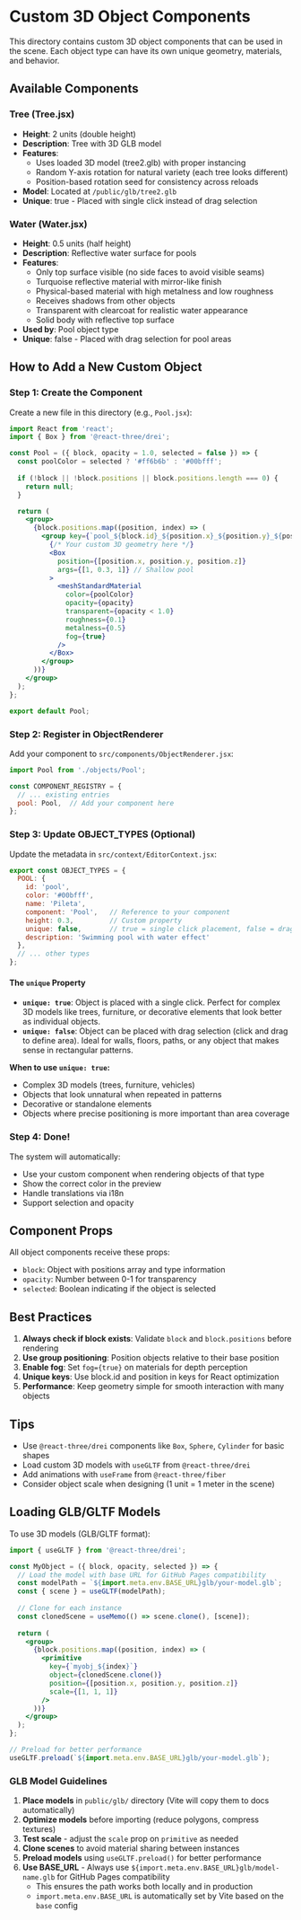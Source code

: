 # Custom 3D Object Components

This directory contains custom 3D object components that can be used in the scene. Each object type can have its own unique geometry, materials, and behavior.

## Available Components

### Tree (Tree.jsx)
- **Height**: 2 units (double height)
- **Description**: Tree with 3D GLB model
- **Features**: 
  - Uses loaded 3D model (tree2.glb) with proper instancing
  - Random Y-axis rotation for natural variety (each tree looks different)
  - Position-based rotation seed for consistency across reloads
- **Model**: Located at `/public/glb/tree2.glb`
- **Unique**: true - Placed with single click instead of drag selection

### Water (Water.jsx)
- **Height**: 0.5 units (half height)
- **Description**: Reflective water surface for pools
- **Features**: 
  - Only top surface visible (no side faces to avoid visible seams)
  - Turquoise reflective material with mirror-like finish
  - Physical-based material with high metalness and low roughness
  - Receives shadows from other objects
  - Transparent with clearcoat for realistic water appearance
  - Solid body with reflective top surface
- **Used by**: Pool object type
- **Unique**: false - Placed with drag selection for pool areas

## How to Add a New Custom Object

### Step 1: Create the Component

Create a new file in this directory (e.g., `Pool.jsx`):

```jsx
import React from 'react';
import { Box } from '@react-three/drei';

const Pool = ({ block, opacity = 1.0, selected = false }) => {
  const poolColor = selected ? '#ff6b6b' : '#00bfff';
  
  if (!block || !block.positions || block.positions.length === 0) {
    return null;
  }

  return (
    <group>
      {block.positions.map((position, index) => (
        <group key={`pool_${block.id}_${position.x}_${position.y}_${position.z}_${index}`}>
          {/* Your custom 3D geometry here */}
          <Box 
            position={[position.x, position.y, position.z]}
            args={[1, 0.3, 1]} // Shallow pool
          >
            <meshStandardMaterial 
              color={poolColor}
              opacity={opacity}
              transparent={opacity < 1.0}
              roughness={0.1}
              metalness={0.5}
              fog={true}
            />
          </Box>
        </group>
      ))}
    </group>
  );
};

export default Pool;
```

### Step 2: Register in ObjectRenderer

Add your component to `src/components/ObjectRenderer.jsx`:

```jsx
import Pool from './objects/Pool';

const COMPONENT_REGISTRY = {
  // ... existing entries
  pool: Pool,  // Add your component here
};
```

### Step 3: Update OBJECT_TYPES (Optional)

Update the metadata in `src/context/EditorContext.jsx`:

```jsx
export const OBJECT_TYPES = {
  POOL: {
    id: 'pool',
    color: '#00bfff',
    name: 'Pileta',
    component: 'Pool',   // Reference to your component
    height: 0.3,         // Custom property
    unique: false,       // true = single click placement, false = drag selection
    description: 'Swimming pool with water effect'
  },
  // ... other types
};
```

#### The `unique` Property

- **`unique: true`**: Object is placed with a single click. Perfect for complex 3D models like trees, furniture, or decorative elements that look better as individual objects.
- **`unique: false`**: Object can be placed with drag selection (click and drag to define area). Ideal for walls, floors, paths, or any object that makes sense in rectangular patterns.

**When to use `unique: true`:**
- Complex 3D models (trees, furniture, vehicles)
- Objects that look unnatural when repeated in patterns
- Decorative or standalone elements
- Objects where precise positioning is more important than area coverage

### Step 4: Done!

The system will automatically:
- Use your custom component when rendering objects of that type
- Show the correct color in the preview
- Handle translations via i18n
- Support selection and opacity

## Component Props

All object components receive these props:

- `block`: Object with positions array and type information
- `opacity`: Number between 0-1 for transparency
- `selected`: Boolean indicating if the object is selected

## Best Practices

1. **Always check if block exists**: Validate `block` and `block.positions` before rendering
2. **Use group positioning**: Position objects relative to their base position
3. **Enable fog**: Set `fog={true}` on materials for depth perception
4. **Unique keys**: Use block.id and position in keys for React optimization
5. **Performance**: Keep geometry simple for smooth interaction with many objects

## Tips

- Use `@react-three/drei` components like `Box`, `Sphere`, `Cylinder` for basic shapes
- Load custom 3D models with `useGLTF` from `@react-three/drei`
- Add animations with `useFrame` from `@react-three/fiber`
- Consider object scale when designing (1 unit = 1 meter in the scene)

## Loading GLB/GLTF Models

To use 3D models (GLB/GLTF format):

```jsx
import { useGLTF } from '@react-three/drei';

const MyObject = ({ block, opacity, selected }) => {
  // Load the model with base URL for GitHub Pages compatibility
  const modelPath = `${import.meta.env.BASE_URL}glb/your-model.glb`;
  const { scene } = useGLTF(modelPath);
  
  // Clone for each instance
  const clonedScene = useMemo(() => scene.clone(), [scene]);
  
  return (
    <group>
      {block.positions.map((position, index) => (
        <primitive
          key={`myobj_${index}`}
          object={clonedScene.clone()}
          position={[position.x, position.y, position.z]}
          scale={[1, 1, 1]}
        />
      ))}
    </group>
  );
};

// Preload for better performance
useGLTF.preload(`${import.meta.env.BASE_URL}glb/your-model.glb`);
```

### GLB Model Guidelines

1. **Place models** in `public/glb/` directory (Vite will copy them to docs automatically)
2. **Optimize models** before importing (reduce polygons, compress textures)
3. **Test scale** - adjust the `scale` prop on `primitive` as needed
4. **Clone scenes** to avoid material sharing between instances
5. **Preload models** using `useGLTF.preload()` for better performance
6. **Use BASE_URL** - Always use `${import.meta.env.BASE_URL}glb/model-name.glb` for GitHub Pages compatibility
   - This ensures the path works both locally and in production
   - `import.meta.env.BASE_URL` is automatically set by Vite based on the `base` config

